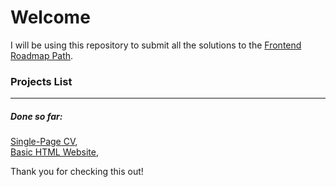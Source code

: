 # Welcome
I will be using this repository to submit all the solutions to the [Frontend Roadmap Path](https://roadmap.sh/frontend/projects).


### Projects List
-----
##### Done so far:
[Single-Page CV](https://roadmap.sh/projects/single-page-cv),\
[Basic HTML Website](https://roadmap.sh/projects/basic-html-website), 




Thank you for checking this out!
